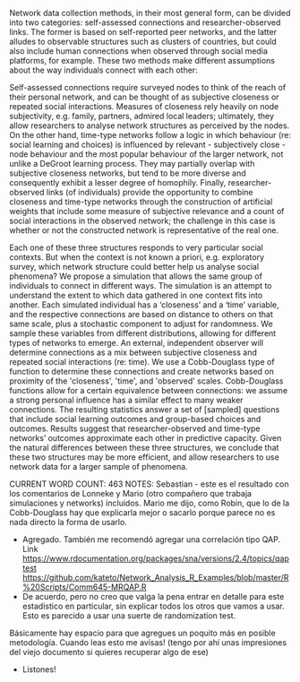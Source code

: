 Network data collection methods, in their most general form, can be divided into two categories: self-assessed connections and researcher-observed links. The former is based on self-reported peer networks, and the latter alludes to observable structures such as clusters of countries, but could also include human connections when observed through social media platforms, for example. These two methods make different assumptions about the way individuals connect with each other:

Self-assessed connections require surveyed nodes to think of the reach of their personal network, and can be thought of as subjective closeness or repeated social interactions. Measures of closeness rely heavily on node subjectivity, e.g. family, partners, admired local leaders; ultimately, they allow researchers to analyse network structures as perceived by the nodes. On the other hand, time-type networks follow a logic in which behaviour (re: social learning and choices) is influenced by relevant - subjectively close - node behaviour and the most popular behaviour of the larger network, not unlike a DeGroot learning process. They may partially overlap with subjective closeness networks, but tend to be more diverse and consequently exhibit a lesser degree of homophily. Finally, researcher-observed links (of individuals) provide the opportunity to combine closeness and time-type networks through the construction of artificial weights that include some measure of subjective relevance and a count of social interactions in the observed network; the challenge in this case is whether or not the constructed network is representative of the real one. 

Each one of these three structures responds to very particular social contexts. But when the context is not known a priori, e.g. exploratory survey, which network structure could better help us analyse social phenomena? We propose a simulation that allows the same group of individuals to connect in different ways. The simulation is an attempt to understand the extent to which data gathered in one context fits into another. Each simulated individual has a ‘closeness’ and a ‘time’ variable, and the respective connections are based on distance to others on that same scale, plus a stochastic component to adjust for randomness. We sample these variables from different distributions, allowing for different types of networks to emerge. An external, independent observer will determine connections as a mix between subjective closeness and repeated social interactions (re: time). We use a Cobb-Douglass type of function to determine these connections and create networks based on proximity of the 'closeness', 'time', and 'observed' scales. Cobb-Douglass functions allow for a certain equivalence between connections: we assume a strong personal influence has a similar effect to many weaker connections. The resulting statistics answer a set of [sampled] questions that include social learning outcomes and group-based choices and outcomes. Results suggest that researcher-observed and time-type networks’ outcomes approximate each other in predictive capacity. Given the natural differences between these three structures, we conclude that these two structures may be more efficient, and allow researchers to use network data for a larger sample of phenomena.

CURRENT WORD COUNT: 463 
NOTES: Sebastian - este es el resultado con los comentarios de Lonneke y Mario (otro compañero que trabaja simulaciones y networks) incluidos. Mario me dijo, como Robin, que lo de la Cobb-Douglass hay que explicarla mejor o sacarlo porque parece no es nada directo la forma de usarlo.
- Agregado.
También me recomendó agregar una correlación tipo QAP. Link https://www.rdocumentation.org/packages/sna/versions/2.4/topics/qaptest
https://github.com/kateto/Network_Analysis_R_Examples/blob/master/R%20Scripts/Comm645-MRQAP.R
- De acuerdo, pero no creo que valga la pena entrar en detalle para este estadistico en particular, sin explicar todos los otros que vamos a usar. Esto es parecido a usar una suerte de randomization test.

Básicamente hay espacio para que agregues un poquito más en posible metodología. Cuando leas esto me avisas! (tengo por ahí unas impresiones del viejo documento si quieres recuperar algo de ese)
- Listones!
